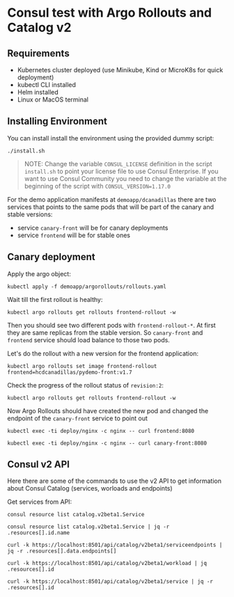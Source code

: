 # Consul test with Argo Rollouts and Catalog v2

## Requirements

* Kubernetes cluster deployed (use Minikube, Kind or MicroK8s for quick deployment)
* kubectl CLI installed
* Helm installed
* Linux or MacOS terminal

## Installing Environment

You can install install the environment using the provided dummy script:
```
./install.sh
```

> NOTE: Change the variable `CONSUL_LICENSE` definition in the script `install.sh` to point your license file to use Consul Enterprise. If you want to use Consul Community you need to change the variable at the beginning of the script with `CONSUL_VERSION=1.17.0`

For the demo application manifests at `demoapp/dcanadillas`  there are two services that points to the same pods that will be part of the canary and stable versions:
* service `canary-front` will be for canary deployments
* service `frontend` will be for stable ones


## Canary deployment

Apply the argo object:
```
kubectl apply -f demoapp/argorollouts/rollouts.yaml
```

Wait till the first rollout is healthy:
```
kubectl argo rollouts get rollouts frontend-rollout -w 
```

Then you should see two different pods with `frontend-rollout-*`. At first they are same replicas from the stable version. So `canary-front` and `frontend` service should load balance to those two pods.


Let's do the rollout with a new version for the frontend application:
```
kubectl argo rollouts set image frontend-rollout frontend=hcdcanadillas/pydemo-front:v1.7
```

Check the progress of the rollout status of `revision:2`:
```
kubectl argo rollouts get rollouts frontend-rollout -w 
```

Now Argo Rollouts should have created the new pod and changed the endpoint of the `canary-front` service to point out
```
kubectl exec -ti deploy/nginx -c nginx -- curl frontend:8080
```
```
kubectl exec -ti deploy/nginx -c nginx -- curl canary-front:8080
```

## Consul v2 API
Here there are some of the commands to use the v2 API to get information about Consul Catalog (services, worloads and endpoints)

Get services from API:
```
consul resource list catalog.v2beta1.Service

consul resource list catalog.v2beta1.Service | jq -r .resources[].id.name
```


```
curl -k https://localhost:8501/api/catalog/v2beta1/serviceendpoints | jq -r .resources[].data.endpoints[]

curl -k https://localhost:8501/api/catalog/v2beta1/workload | jq .resources[].id

curl -k https://localhost:8501/api/catalog/v2beta1/service | jq -r .resources[].id
```